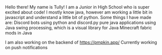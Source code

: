 Hello there! My name is Tully! I am a Junior in High School who is super excited about code! I mostly know java, however am working a little bit in javascript and understand a little bit of python. 
Some things I have made are:
Discord bots using python and discord.py
pure java applications using Java swing
processing, which is a visual library for Java
Minecraft fabric mods in Java

I am also working on the backend of https://pmpkin.app/
  Currently working on push notifications

<!---
TullyE/TullyE is a ✨ special ✨ repository because its `README.md` (this file) appears on your GitHub profile.
You can click the Preview link to take a look at your changes.
--->
